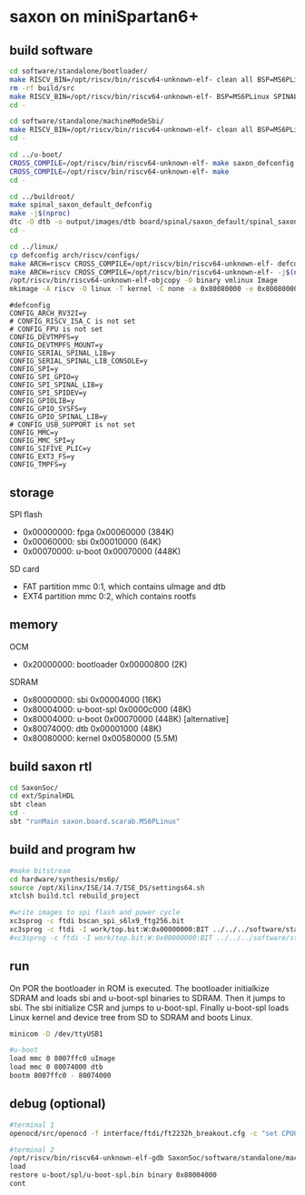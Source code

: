 # saxon on miniSpartan6+

## build software

```sh
cd software/standalone/bootloader/
make RISCV_BIN=/opt/riscv/bin/riscv64-unknown-elf- clean all BSP=MS6PLinux SPINAL_SIM=no
rm -rf build/src
make RISCV_BIN=/opt/riscv/bin/riscv64-unknown-elf- BSP=MS6PLinux SPINAL_SIM=yes
cd -

cd software/standalone/machineModeSbi/
make RISCV_BIN=/opt/riscv/bin/riscv64-unknown-elf- clean all BSP=MS6PLinux
cd -

cd ../u-boot/
CROSS_COMPILE=/opt/riscv/bin/riscv64-unknown-elf- make saxon_defconfig
CROSS_COMPILE=/opt/riscv/bin/riscv64-unknown-elf- make
cd -

cd ../buildroot/
make spinal_saxon_default_defconfig
make -j$(nproc)
dtc -O dtb -o output/images/dtb board/spinal/saxon_default/spinal_saxon_ms6p.dts
cd -

cd ../linux/
cp defconfig arch/riscv/configs/
make ARCH=riscv CROSS_COMPILE=/opt/riscv/bin/riscv64-unknown-elf- defconfig
make ARCH=riscv CROSS_COMPILE=/opt/riscv/bin/riscv64-unknown-elf- -j$(nproc)
/opt/riscv/bin/riscv64-unknown-elf-objcopy -O binary vmlinux Image
mkimage -A riscv -O linux -T kernel -C none -a 0x80080000 -e 0x80080000 -n Linux -d Image uImage
```

```
#defconfig
CONFIG_ARCH_RV32I=y
# CONFIG_RISCV_ISA_C is not set
# CONFIG_FPU is not set
CONFIG_DEVTMPFS=y
CONFIG_DEVTMPFS_MOUNT=y
CONFIG_SERIAL_SPINAL_LIB=y
CONFIG_SERIAL_SPINAL_LIB_CONSOLE=y
CONFIG_SPI=y
CONFIG_SPI_GPIO=y
CONFIG_SPI_SPINAL_LIB=y
CONFIG_SPI_SPIDEV=y
CONFIG_GPIOLIB=y
CONFIG_GPIO_SYSFS=y
CONFIG_GPIO_SPINAL_LIB=y
# CONFIG_USB_SUPPORT is not set
CONFIG_MMC=y
CONFIG_MMC_SPI=y
CONFIG_SIFIVE_PLIC=y
CONFIG_EXT3_FS=y
CONFIG_TMPFS=y
```

## storage

SPI flash
 - 0x00000000: fpga 0x00060000 (384K)
 - 0x00060000: sbi 0x00010000 (64K)
 - 0x00070000: u-boot 0x00070000 (448K)

SD card
 - FAT partition mmc 0:1, which contains uImage and dtb
 - EXT4 partition mmc 0:2, which contains rootfs

## memory

OCM
 - 0x20000000: bootloader 0x00000800 (2K)

SDRAM
 - 0x80000000: sbi 0x00004000 (16K)
 - 0x80004000: u-boot-spl 0x0000c000 (48K)
 - 0x80004000: u-boot 0x00070000 (448K) [alternative]
 - 0x80074000: dtb 0x00001000 (48K)
 - 0x80080000: kernel 0x00580000 (5.5M)

## build saxon rtl

```sh
cd SaxonSoc/
cd ext/SpinalHDL
sbt clean
cd -
sbt "runMain saxon.board.scarab.MS6PLinux"
```

## build and program hw

```sh
#make bitstream
cd hardware/synthesis/ms6p/
source /opt/Xilinx/ISE/14.7/ISE_DS/settings64.sh
xtclsh build.tcl rebuild_project

#write images to spi flash and power cycle
xc3sprog -c ftdi bscan_spi_s6lx9_ftg256.bit
xc3sprog -c ftdi -I work/top.bit:W:0x00000000:BIT ../../../software/standalone/machineModeSbi/build/machineModeSbi.bin:W:0x00060000:BIN ../../../../u-boot/spl/u-boot-spl.bin:W:0x00070000:BIN
#xc3sprog -c ftdi -I work/top.bit:W:0x00000000:BIT ../../../software/standalone/machineModeSbi/build/machineModeSbi.bin:W:0x00060000:BIN ../../../../u-boot/u-boot.bin:W:0x00070000:BIN
```

## run

On POR the bootloader in ROM is executed. The bootloader initialkize SDRAM and loads sbi and u-boot-spl binaries to SDRAM. Then it jumps to sbi. The sbi initialize CSR and jumps to u-boot-spl. Finally u-boot-spl loads Linux kernel and device tree from SD to SDRAM and boots Linux.

```sh
minicom -D /dev/ttyUSB1

#u-boot
load mmc 0 8007ffc0 uImage
load mmc 0 80074000 dtb
bootm 8007ffc0 - 80074000
```

## debug (optional)

```sh
#terminal 1
openocd/src/openocd -f interface/ftdi/ft2232h_breakout.cfg -c "set CPU0_YAML $PWD/SaxonSoc/cpu0.yaml" -f target/saxon.cfg -s openocd/tcl

#terminal 2
/opt/riscv/bin/riscv64-unknown-elf-gdb SaxonSoc/software/standalone/machineModeSbi/build/machineModeSbi.elf --eval-command "target remote :3333"
load
restore u-boot/spl/u-boot-spl.bin binary 0x80004000
cont
```
